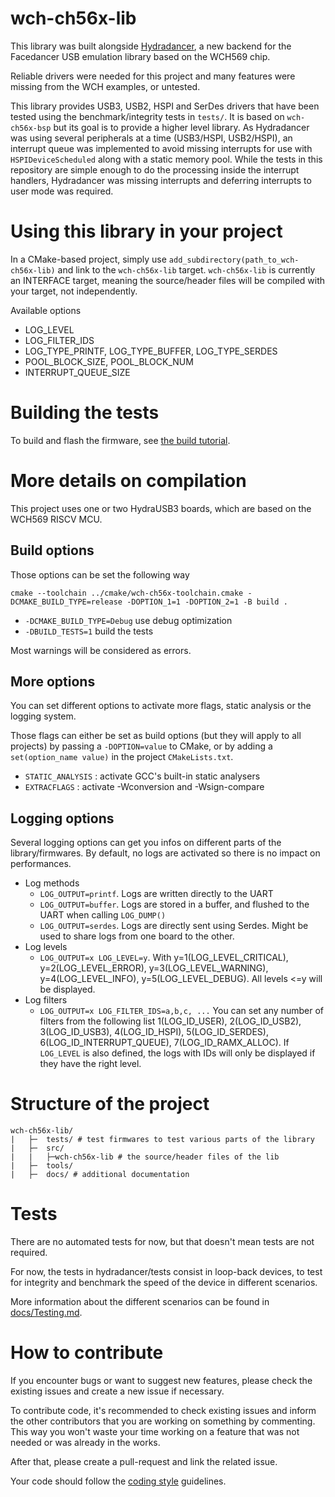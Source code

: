 # wch-ch56x-lib

This library was built alongside [Hydradancer](https://github.com/HydraDancer/hydradancer_fw), a new backend for the Facedancer USB emulation library based on the WCH569 chip.

Reliable drivers were needed for this project and many features were missing from the WCH examples, or untested.

This library provides USB3, USB2, HSPI and SerDes drivers that have been tested using the benchmark/integrity tests in `tests/`. It is based on `wch-ch56x-bsp` but its goal is to provide a higher level library. As Hydradancer was using several peripherals at a time (USB3/HSPI, USB2/HSPI), an interrupt queue was implemented to avoid missing interrupts for use with `HSPIDeviceScheduled` along with a static memory pool. While the tests in this repository are simple enough to do the processing inside the interrupt handlers, Hydradancer was missing interrupts and deferring interrupts to user mode was required.

# Using this library in your project

In a CMake-based project, simply use `add_subdirectory(path_to_wch-ch56x-lib)` and link to the `wch-ch56x-lib` target. `wch-ch56x-lib` is currently an INTERFACE target, meaning the source/header files will be compiled with your target, not independently.

Available options

* LOG_LEVEL
* LOG_FILTER_IDS
* LOG_TYPE_PRINTF, LOG_TYPE_BUFFER, LOG_TYPE_SERDES
* POOL_BLOCK_SIZE, POOL_BLOCK_NUM
* INTERRUPT_QUEUE_SIZE

# Building the tests

To build and flash the firmware, see [the build tutorial](BUILD.md).

# More details on compilation

This project uses one or two HydraUSB3 boards, which are based on the WCH569 RISCV MCU.

## Build options

Those options can be set the following way

```shell
cmake --toolchain ../cmake/wch-ch56x-toolchain.cmake -DCMAKE_BUILD_TYPE=release -DOPTION_1=1 -DOPTION_2=1 -B build .
```

- `-DCMAKE_BUILD_TYPE=Debug` use debug optimization
- `-DBUILD_TESTS=1` build the tests

Most warnings will be considered as errors.

## More options

You can set different options to activate more flags, static analysis or the logging system.

Those flags can either be set as build options (but they will apply to all projects) by passing a `-DOPTION=value` to CMake, or by adding a `set(option_name value)` in the project `CMakeLists.txt`.

- `STATIC_ANALYSIS` : activate GCC's built-in static analysers
- `EXTRACFLAGS` : activate -Wconversion and -Wsign-compare

## Logging options

Several logging options can get you infos on different parts of the library/firmwares. By default, no logs are activated so there is no impact on performances.

- Log methods
    - `LOG_OUTPUT=printf`. Logs are written directly to the UART
    - `LOG_OUTPUT=buffer`. Logs are stored in a buffer, and flushed to the UART when calling `LOG_DUMP()`
    - `LOG_OUTPUT=serdes`. Logs are directly sent using Serdes. Might be used to share logs from one board to the other.
- Log levels
    - `LOG_OUTPUT=x LOG_LEVEL=y`. With y=1(LOG_LEVEL_CRITICAL), y=2(LOG_LEVEL_ERROR), y=3(LOG_LEVEL_WARNING), y=4(LOG_LEVEL_INFO), y=5(LOG_LEVEL_DEBUG). All levels <=y will be displayed.
- Log filters
    - `LOG_OUTPUT=x LOG_FILTER_IDS=a,b,c, ...` You can set any number of filters from the following list 1(LOG_ID_USER), 2(LOG_ID_USB2), 3(LOG_ID_USB3), 4(LOG_ID_HSPI), 5(LOG_ID_SERDES), 6(LOG_ID_INTERRUPT_QUEUE), 7(LOG_ID_RAMX_ALLOC). If `LOG_LEVEL` is also defined, the logs with IDs will only be displayed if they have the right level.

# Structure of the project

```
wch-ch56x-lib/
|   ├─  tests/ # test firmwares to test various parts of the library
|   ├─  src/
|   |   ├─wch-ch56x-lib # the source/header files of the lib
|   ├─  tools/
|   ├─  docs/ # additional documentation
```

# Tests

There are no automated tests for now, but that doesn't mean tests are not required.

For now, the tests in hydradancer/tests consist in loop-back devices, to test for integrity and benchmark the speed of the device in different scenarios.

More information about the different scenarios can be found in [docs/Testing.md](docs/Testing.md).

# How to contribute

If you encounter bugs or want to suggest new features, please check the existing issues and create a new issue if necessary.

To contribute code, it's recommended to check existing issues and inform the other contributors that you are working on something by commenting. This way you won't waste your time working on a feature that was not needed or was already in the works.

After that, please create a pull-request and link the related issue.

Your code should follow the [coding style](CODING_STYLE.md) guidelines.
